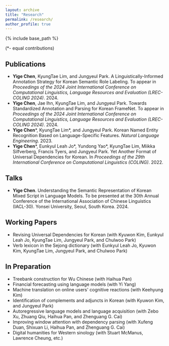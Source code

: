 ```yaml
---
layout: archive
title: "Research"
permalink: /research/
author_profile: true
---
```


<!--
{% if author.googlescholar %}
  You can also find my articles on <u><a href="{{author.googlescholar}}">my Google Scholar profile</a>.</u>
{% endif %}
-->

{% include base_path %}

(\*- equal contributions)

## Publications

* **Yige Chen**, KyungTae Lim, and Jungyeul Park. A Linguistically-Informed Annotation Strategy for Korean Semantic Role Labeling. To appear in *Proceedings of the 2024 Joint International Conference on Computational Linguistics, Language Resources and Evaluation (LREC-COLING 2024)*. 2024.
* **Yige Chen**, Jae Ihn, KyungTae Lim, and Jungyeul Park. Towards Standardized Annotation and Parsing for Korean FrameNet. To appear in *Proceedings of the 2024 Joint International Conference on Computational Linguistics, Language Resources and Evaluation (LREC-COLING 2024)*. 2024. 
* **Yige Chen**\*, KyungTae Lim\*, and Jungyeul Park. Korean Named Entity Recognition Based on Language-Specific Features. *Natural Language Engineering*. 2023.
* **Yige Chen**\*, Eunkyul Leah Jo\*, Yundong Yao\*, KyungTae Lim, Miikka Silfverberg, Francis Tyers, and Jungyeul Park. Yet Another Format of Universal Dependencies for Korean. In *Proceedings of the 29th International Conference on Computational Linguistics (COLING)*. 2022. 

## Talks

* **Yige Chen**. Understanding the Semantic Representation of Korean Mixed Script in Language Models. To be presented at the 30th Annual Conference of the International Association of Chinese Linguistics (IACL-30). Yonsei University, Seoul, South Korea. 2024.

## Working Papers

<!--* Korean FrameNet parsing using linguistic properties (with Jae Ihn, KyungTae Lim, and Jungyeul Park)
* Linguistic methodologies for Korean semantic role labeling (with KyungTae Lim, and Jungyeul Park)-->
* Revising Universal Dependencies for Korean (with Kyuwon Kim, Eunkyul Leah Jo, KyungTae Lim, Jungyeul Park, and Chulwoo Park)
* Verb lexicon in the Sejong dictionary (with Eunkyul Leah Jo, Kyuwon Kim, KyungTae Lim, Jungyeul Park, and Chulwoo Park)

## In Preparation

* Treebank construction for Wu Chinese (with Haihua Pan)
* Financial forecasting using language models (with Yi Yang)
* Machine translation on online users' cognitive reactions (with Keehyung Kim)
* Identification of complements and adjuncts in Korean (with Kyuwon Kim, and Jungyeul Park)
* Autoregressive language models and language acquisition (with Zebo Xu, Zhuang Qiu, Haihua Pan, and Zhenguang G. Cai)
* Improving window attention with dependency parsing (with Xufeng Duan, Shixuan Li, Haihua Pan, and Zhenguang G. Cai)
* Digital humanities for Western sinology (with Stuart McManus, Lawrence Cheung, etc.)
